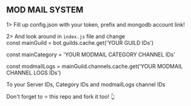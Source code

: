 ## MOD MAIL SYSTEM

1> Fill up config.json with your token, prefix and mongodb account link!

2> And look around in `index.js` file and change   
  const mainGuild = bot.guilds.cache.get('YOUR GUILD IDs')
  
  const mainCategory = 'YOUR MODMAIL CATEGORY CHANNEL IDs'
  
  const modmailLogs = mainGuild.channels.cache.get('YOUR MODMAIL CHANNEL LOGS IDs')

To your Server IDs, Category IDs and modmailLogs channel IDs

Don't forget to ⭐ this repo and fork it too! 👆

